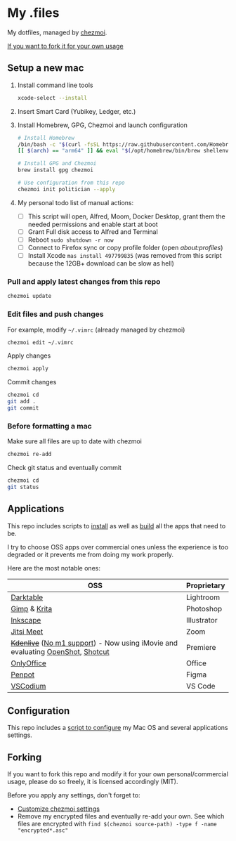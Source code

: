 # My .files

My dotfiles, managed by [chezmoi](https://github.com/twpayne/chezmoi).

[If you want to fork it for your own usage](#forking)

## Setup a new mac

1. Install command line tools

    ```sh
    xcode-select --install
    ```

2. Insert Smart Card (Yubikey, Ledger, etc.)

3. Install Homebrew, GPG, Chezmoi and launch configuration

    ```sh
    # Install Homebrew
    /bin/bash -c "$(curl -fsSL https://raw.githubusercontent.com/Homebrew/install/HEAD/install.sh)"
    [[ $(arch) == "arm64" ]] && eval "$(/opt/homebrew/bin/brew shellenv)" || eval "$(/usr/local/bin/brew shellenv)"
    
    # Install GPG and Chezmoi
    brew install gpg chezmoi

    # Use configuration from this repo
    chezmoi init politician --apply
    ```

4. My personal todo list of manual actions:

    - [ ] This script will open, Alfred, Moom, Docker Desktop, grant them the needed permissions and enable start at boot
    - [ ] Grant Full disk access to Alfred and Terminal
    - [ ] Reboot `sudo shutdown -r now`
    - [ ] Connect to Firefox sync or copy profile folder (open _about:profiles_)
    - [ ] Install Xcode `mas install 497799835` (was removed from this script because the 12GB+ download can be slow as hell)

### Pull and apply latest changes from this repo

```sh
chezmoi update
```

### Edit files and push changes

For example, modify `~/.vimrc` (already managed by chezmoi)

```sh
chezmoi edit ~/.vimrc
```

Apply changes

```sh
chezmoi apply
```

Commit changes

```sh
chezmoi cd
git add .
git commit
```

### Before formatting a mac

Make sure all files are up to date with chezmoi

```sh
chezmoi re-add
```

Check git status and eventually commit

```sh
chezmoi cd
git status
```

## Applications

This repo includes scripts to
[install](run_once_before_1-install-packages-darwin.sh.tmpl) as well as
[build](run_once_before_2-build-apps-darwin.sh.tmpl) all the apps that need to be.

I try to choose OSS apps over commercial ones unless the experience is too degraded or it prevents me from doing my work properly.

Here are the most notable ones:

| OSS | Proprietary |
|---|---|
| [Darktable](https://github.com/darktable-org/darktable) | Lightroom |
| [Gimp](https://github.com/GNOME/gimp) & [Krita](https://github.com/KDE/krita) | Photoshop |
| [Inkscape](https://gitlab.com/inkscape/inkscape) | Illustrator |
| [Jitsi Meet](https://github.com/jitsi/jitsi-meet) | Zoom |
| ~~[Kdenlive](https://kdenlive.org)~~ ([No m1 support](https://bugs.kde.org/show_bug.cgi?id=448443)) - Now using iMovie and evaluating [OpenShot](https://github.com/OpenShot/openshot-qt), [Shotcut](https://github.com/mltframework/shotcut) | Premiere |
| [OnlyOffice](https://github.com/ONLYOFFICE/DesktopEditors) | Office |
| [Penpot](https://github.com/penpot/penpot) | Figma |
| [VSCodium](https://github.com/VSCodium/vscodium) | VS Code |

## Configuration

This repo includes a [script to configure](run_once_after_configure-apps.sh.tmpl) my Mac OS and several applications settings.

## Forking

If you want to fork this repo and modify it for your own personal/commercial usage, please do so freely, it is licensed accordingly (MIT).

Before you apply any settings, don't forget to:

- [Customize chezmoi settings](.chezmoi.toml.tmpl)
- Remove my encrypted files and eventually re-add your own. See which files are encrypted  with `find $(chezmoi source-path) -type f -name "encrypted*.asc"`
